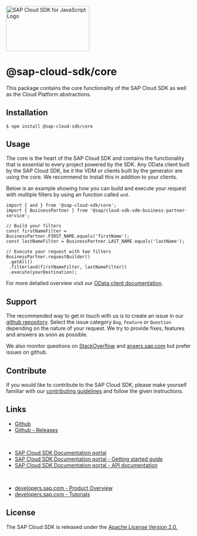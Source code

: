 <!-- sap-cloud-sdk-logo -->
<!-- This block is inserted by scripts/replace-common-readme.ts and not oclif like the commands block. Do not adjust it manually. -->

<a href="https://sap.com/s4sdk"><img src="https://help.sap.com/doc/2324e9c3b28748a4ae2ad08166d77675/1.0/en-US/logo-with-js.svg" alt="SAP Cloud SDK for JavaScript Logo" height="122.92" width="226.773"/></a>

<!-- sap-cloud-sdk-logo-stop -->

# @sap-cloud-sdk/core

This package contains the core functionality of the SAP Cloud SDK as well as the Cloud Platform abstractions.

## Installation

```
$ npm install @sap-cloud-sdk/core
```

## Usage

The core is the heart of the SAP Cloud SDK and contains the functionality that is essential to every project powered by the SDK.
Any OData client built by the SAP Cloud SDK, be it the VDM or clients built by the generator are using the core.
We recommend to install this in addition to your clients.

Below is an example showing how you can build and execute your request with multiple filters by using an function called `and`.

```
import { and } from '@sap-cloud-sdk/core';
import { BusinessPartner } from '@sap/cloud-sdk-vdm-business-partner-service';

// Build your filters
const firstNameFilter = BusinessPartner.FIRST_NAME.equals('firstName');
const lastNameFilter = BusinessPartner.LAST_NAME.equals('lastName');

// Execute your request with two filters
BusinessPartner.requestBuilder()
 .getAll()
 .filter(and(firstNameFilter, lastNameFilter))
 .execute(yourDestination);
```

For more detailed overview visit our [OData client documentation](https://sap.github.io/cloud-sdk/docs/js/features/odata/use-odata-v2-type-safe-client-for-javascript-typescript).

<!-- sap-cloud-sdk-common-readme -->
<!-- This block is inserted by scripts/replace-common-readme.ts and not oclif like the commands block. Do not adjust it manually. -->

## Support

The recommended way to get in touch with us is to create an issue in our [github repository](https://github.com/SAP/cloud-sdk-js/issues).
Select the issue category `Bug`, `Feature` or `Question` depending on the nature of your request.
We try to provide fixes, features and answers as soon as possible.

We also monitor questions on [StackOverflow](https://stackoverflow.com/questions/tagged/sap-cloud-sdk?tab=Newest) and [ansers.sap.com](https://answers.sap.com/tags/73555000100800000895) but prefer issues on github.

## Contribute

If you would like to contribute to the SAP Cloud SDK, please make yourself familiar with our [contributing guidelines](https://github.com/SAP/cloud-sdk-js/blob/main/CONTRIBUTING.md) and follow the given instructions.

## Links

- [Github](https://github.com/SAP/cloud-sdk-js)
- [Github - Releases](https://github.com/SAP/cloud-sdk-js/releases)

<br>

- [SAP Cloud SDK Documentation portal](https://sap.github.io/cloud-sdk/)
- [SAP Cloud SDK Documentation portal - Getting started guide](https://sap.github.io/cloud-sdk/docs/js/getting-started)
- [SAP Cloud SDK Documentation portal - API documentation](https://sap.github.io/cloud-sdk/docs/js/api-reference-js-ts)

<br>

- [developers.sap.com - Product Overview](https://developers.sap.com/topics/cloud-sdk.html)
- [developers.sap.com - Tutorials](https://developers.sap.com/tutorial-navigator.html?tag=products:technology-platform/sap-cloud-sdk/sap-cloud-sdk&tag=topic:javascript)

## License

The SAP Cloud SDK is released under the [Apache License Version 2.0.](http://www.apache.org/licenses/)

<!-- sap-cloud-sdk-common-readme-stop -->
